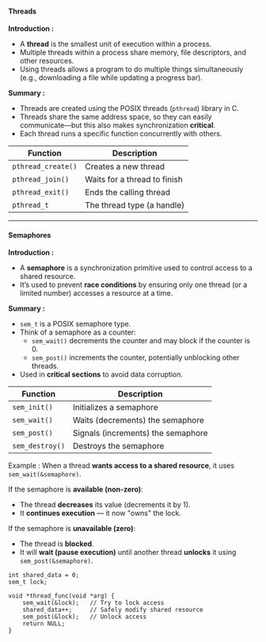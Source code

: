 #### Threads 

**Introduction :**
- A **thread** is the smallest unit of execution within a process.
- Multiple threads within a process share memory, file descriptors, and other resources.
- Using threads allows a program to do multiple things simultaneously (e.g., downloading a file while updating a progress bar).

**Summary :**
- Threads are created using the POSIX threads (`pthread`) library in C.
- Threads share the same address space, so they can easily communicate—but this also makes synchronization **critical**.
- Each thread runs a specific function concurrently with others.

|Function|Description|
|---|---|
|`pthread_create()`|Creates a new thread|
|`pthread_join()`|Waits for a thread to finish|
|`pthread_exit()`|Ends the calling thread|
|`pthread_t`|The thread type (a handle)|



---
#### Semaphores

**Introduction :**
- A **semaphore** is a synchronization primitive used to control access to a shared resource.
- It’s used to prevent **race conditions** by ensuring only one thread (or a limited number) accesses a resource at a time.

**Summary :**
- `sem_t` is a POSIX semaphore type.
- Think of a semaphore as a counter:
    - `sem_wait()` decrements the counter and may block if the counter is 0.
    - `sem_post()` increments the counter, potentially unblocking other threads.
- Used in **critical sections** to avoid data corruption.

|Function|Description|
|---|---|
|`sem_init()`|Initializes a semaphore|
|`sem_wait()`|Waits (decrements) the semaphore|
|`sem_post()`|Signals (increments) the semaphore|
|`sem_destroy()`|Destroys the semaphore|

Example :
When a thread **wants access to a shared resource**, it uses `sem_wait(&semaphore)`.

If the semaphore is **available (non-zero)**:
- The thread **decreases** its value (decrements it by 1).
- It **continues execution** — it now "owns" the lock.

If the semaphore is **unavailable (zero)**:
- The thread is **blocked**.
- It will **wait (pause execution)** until another thread **unlocks** it using `sem_post(&semaphore)`.

```
int shared_data = 0;
sem_t lock;

void *thread_func(void *arg) {
    sem_wait(&lock);   // Try to lock access
    shared_data++;     // Safely modify shared resource
    sem_post(&lock);   // Unlock access
    return NULL;
}
```
